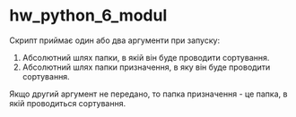 # hw_python_6_modul
Скрипт приймає один або два аргументи при запуску:
1. Абсолютний шлях папки, в якій він буде проводити сортування.
2. Абсолютний шлях папки призначення, в яку він буде проводити сортування. 

Якщо другий аргумент не передано, то папка призначення - це папка, в якій проводиться сортування.
